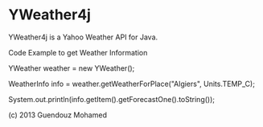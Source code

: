 YWeather4j
==========

YWeather4j is a Yahoo Weather API for Java.

Code Example to get Weather Information

YWeather weather = new YWeather();

WeatherInfo info = weather.getWeatherForPlace("Algiers", Units.TEMP_C);

System.out.println(info.getItem().getForecastOne().toString());

(c) 2013 Guendouz Mohamed 

